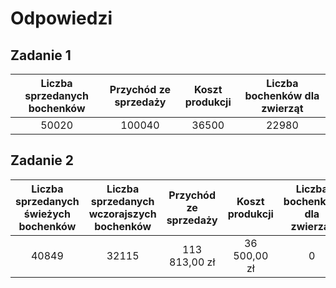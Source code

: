 # Odpowiedzi

## Zadanie 1

| **Liczba sprzedanych bochenków** | **Przychód ze sprzedaży** | **Koszt produkcji** | **Liczba bochenków dla zwierząt** |
|:--------------------------------:|:-------------------------:|:-------------------:|:---------------------------------:|
|               50020              |           100040          |        36500        |               22980               |

## Zadanie 2

| **Liczba sprzedanych świeżych bochenków** | **Liczba sprzedanych wczorajszych bochenków** |       **Przychód ze sprzedaży**      |  **Koszt produkcji**  | **Liczba bochenków dla zwierząt** |
|:-----------------------------------------:|:---------------------------------------------:|:------------------------------------:|:---------------------:|:---------------------------------:|
|                   40849                   |                     32115                     |                     113   813,00 zł  |         36 500,00 zł  |                 0                 |
